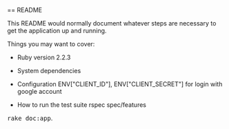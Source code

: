 == README

This README would normally document whatever steps are necessary to get the
application up and running.

Things you may want to cover:

* Ruby version
  2.2.3

* System dependencies

* Configuration
ENV["CLIENT_ID"], ENV["CLIENT_SECRET"] for login with google account


* How to run the test suite
  rspec spec/features

<tt>rake doc:app</tt>.
